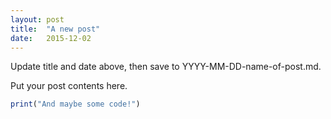 ```yaml
---
layout: post
title:  "A new post"
date:   2015-12-02
---
```


Update title and date above, then save to YYYY-MM-DD-name-of-post.md.

Put your post contents here.

```R
print("And maybe some code!")
```

